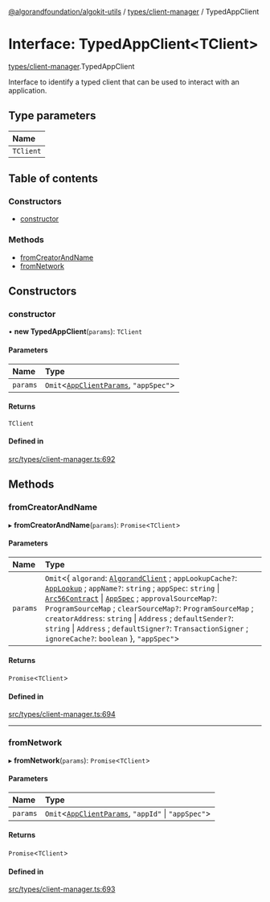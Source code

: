 [@algorandfoundation/algokit-utils](../README.md) / [types/client-manager](../modules/types_client_manager.md) / TypedAppClient

# Interface: TypedAppClient\<TClient\>

[types/client-manager](../modules/types_client_manager.md).TypedAppClient

Interface to identify a typed client that can be used to interact with an application.

## Type parameters

| Name |
| :------ |
| `TClient` |

## Table of contents

### Constructors

- [constructor](types_client_manager.TypedAppClient.md#constructor)

### Methods

- [fromCreatorAndName](types_client_manager.TypedAppClient.md#fromcreatorandname)
- [fromNetwork](types_client_manager.TypedAppClient.md#fromnetwork)

## Constructors

### constructor

• **new TypedAppClient**(`params`): `TClient`

#### Parameters

| Name | Type |
| :------ | :------ |
| `params` | `Omit`\<[`AppClientParams`](types_app_client.AppClientParams.md), ``"appSpec"``\> |

#### Returns

`TClient`

#### Defined in

[src/types/client-manager.ts:692](https://github.com/algorandfoundation/algokit-utils-ts/blob/main/src/types/client-manager.ts#L692)

## Methods

### fromCreatorAndName

▸ **fromCreatorAndName**(`params`): `Promise`\<`TClient`\>

#### Parameters

| Name | Type |
| :------ | :------ |
| `params` | `Omit`\<\{ `algorand`: [`AlgorandClient`](../classes/types_algorand_client.AlgorandClient.md) ; `appLookupCache?`: [`AppLookup`](types_app_deployer.AppLookup.md) ; `appName?`: `string` ; `appSpec`: `string` \| [`Arc56Contract`](types_app_arc56.Arc56Contract.md) \| [`AppSpec`](types_app_spec.AppSpec.md) ; `approvalSourceMap?`: `ProgramSourceMap` ; `clearSourceMap?`: `ProgramSourceMap` ; `creatorAddress`: `string` \| `Address` ; `defaultSender?`: `string` \| `Address` ; `defaultSigner?`: `TransactionSigner` ; `ignoreCache?`: `boolean`  }, ``"appSpec"``\> |

#### Returns

`Promise`\<`TClient`\>

#### Defined in

[src/types/client-manager.ts:694](https://github.com/algorandfoundation/algokit-utils-ts/blob/main/src/types/client-manager.ts#L694)

___

### fromNetwork

▸ **fromNetwork**(`params`): `Promise`\<`TClient`\>

#### Parameters

| Name | Type |
| :------ | :------ |
| `params` | `Omit`\<[`AppClientParams`](types_app_client.AppClientParams.md), ``"appId"`` \| ``"appSpec"``\> |

#### Returns

`Promise`\<`TClient`\>

#### Defined in

[src/types/client-manager.ts:693](https://github.com/algorandfoundation/algokit-utils-ts/blob/main/src/types/client-manager.ts#L693)
